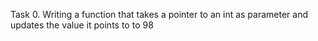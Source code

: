 Task 0.  Writing a function that takes a pointer to an int as parameter and updates the value it points to to 98
